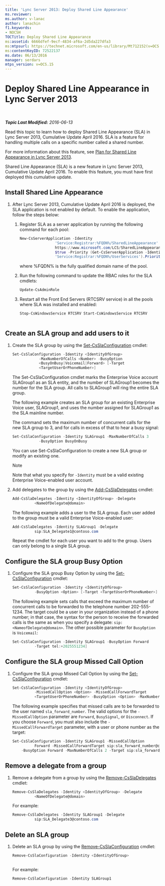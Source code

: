 ```yaml
---
title: 'Lync Server 2013: Deploy Shared Line Appearance'
ms.reviewer: 
ms.author: v-lanac
author: lanachin
f1.keywords:
- NOCSH
TOCTitle: Deploy Shared Line Appearance
ms:assetid: 6666dfef-9ecf-4834-af6a-2d5da227dfa3
ms:mtpsurl: https://technet.microsoft.com/en-us/library/Mt712152(v=OCS.15)
ms:contentKeyID: 72522137
ms.date: 06/13/2016
manager: serdars
mtps_version: v=OCS.15
---
```


<div data-xmlns="http://www.w3.org/1999/xhtml">

<div class="topic" data-xmlns="http://www.w3.org/1999/xhtml" data-msxsl="urn:schemas-microsoft-com:xslt" data-cs="https://msdn.microsoft.com/">

<div data-asp="https://msdn2.microsoft.com/asp">

# Deploy Shared Line Appearance in Lync Server 2013

</div>

<div id="mainSection">

<div id="mainBody">

<span> </span>

_**Topic Last Modified:** 2016-06-13_

Read this topic to learn how to deploy Shared Line Appearance (SLA) in Lync Server 2013, Cumulative Update April 2016. SLA is a feature for handling multiple calls on a specific number called a shared number.

For more information about this feature, see [Plan for Shared Line Appearance in Lync Server 2013](lync-server-2013-plan-for-shared-line-appearance.md).

Shared Line Appearance (SLA) is a new feature in Lync Server 2013, Cumulative Update April 2016. To enable this feature, you must have first deployed this cumulative update.

<div>

## Install Shared Line Appearance

1.  After Lync Server 2013, Cumulative Update April 2016 is deployed, the SLA application is not enabled by default. To enable the application, follow the steps below:
    
    1.  Register SLA as a server application by running the following command for each pool:
        ```powershell
        New-CsServerApplication -Identity
                        'Service:Registrar:%FQDN%/SharedLineAppearance' -Uri
                        https://www.microsoft.com/LCS/SharedLineAppearance -Critical $false -Enabled
                        $true -Priority (Get-CsServerApplication -Identity
                        'Service:Registrar:%FQDN%/UserServices').Priority 
        ```
        where %FQDN% is the fully qualified domain name of the pool.
    
    2.  Run the following command to update the RBAC roles for the SLA cmdlets:
        ```powershell
        Update-CsAdminRole 
        ```
    3.  Restart all the Front End Servers (RTCSRV service) in all the pools where SLA was installed and enabled:
        
        ```powershell 
        Stop-CsWindowsService RTCSRV Start-CsWindowsService RTCSRV
                        
        ```

</div>

<div>

## Create an SLA group and add users to it

1.  Create the SLA group by using the [Set-CsSlaConfiguration](https://docs.microsoft.com/powershell/module/skype/set-csslaconfiguration) cmdlet:
    ```powershell
    Set-CsSlaConfiguration -Identity <IdentityOfGroup>
                -MaxNumberOfCalls <Number> -BusyOption
                <BusyOnBusy|Voicemail|Forward> [-Target
                <TargetUserOrPhoneNumber>]
    ```
    The Set-CsSlaConfiguration cmdlet marks the Enterprise Voice account SLAGroup1 as an SLA entity, and the number of SLAGroup1 becomes the number for the SLA group. All calls to SLAGroup1 will ring the entire SLA group.
    
    The following example creates an SLA group for an existing Enterprise Voice user, SLAGroup1, and uses the number assigned for SLAGroup1 as the SLA mainline number.
    
    The command sets the maximum number of concurrent calls for the new SLA group to 3, and for calls in excess of that to hear a busy signal:
    ```powershell
    Set-CsSlaConfiguration -Identity SLAGroup1 -MaxNumberOfCalls 3
                -BusyOption BusyOnBusy
    ```
    You can use Set-CsSlaConfiguration to create a new SLA group or modify an existing one.
    
    <div>
    

    > [!NOTE]  
    > Note that what you specify for <CODE>-Identity</CODE> must be a valid existing Enterprise Voice-enabled user account.

    
    </div>

2.  Add delegates to the group by using the [Add-CsSlaDelegates](https://docs.microsoft.com/powershell/module/skype/add-cssladelegates) cmdlet:
    ```powershell
    Add-CsSlaDelegates -Identity <IdentityOfGroup> -Delegate
              <NameOfDelegate@domain>
    ```
    The following example adds a user to the SLA group. Each user added to the group must be a valid Enterprise Voice-enabled user:
    ```powershell
    Add-CsSlaDelegates -Identity SLAGroup1 -Delegate
              sip:SLA_Delegate1@contoso.com
    ```
    Repeat the cmdlet for each user you want to add to the group. Users can only belong to a single SLA group.

</div>

<div>

## Configure the SLA group Busy Option

1.  Configure the SLA group Busy Option by using the [Set-CsSlaConfiguration](https://docs.microsoft.com/powershell/module/skype/set-csslaconfiguration) cmdlet:
    ```powershell
    Set-CsSlaConfiguration -Identity <IdentityOfGroup>
              -BusyOption <Option> [-Target <TargetUserOrPhoneNumber>]
    ```
    The following example sets calls that exceed the maximum number of concurrent calls to be forwarded to the telephone number 202-555-1234. The target could be a user in your organization instead of a phone number; in that case, the syntax for the person to receive the forwarded calls is the same as when you specify a delegate: `sip:<NameofDelegate@domain>`. The other possible parameter for `BusyOption` is `Voicemail`:
    ```powershell
    Set-CsSlaConfiguration -Identity SLAGroup1 -BusyOption Forward
              -Target tel:+2025551234]
    ```
</div>

<div>

## Configure the SLA group Missed Call Option

1.  Configure the SLA group Missed Call Option by using the [Set-CsSlaConfiguration](https://docs.microsoft.com/powershell/module/skype/set-csslaconfiguration) cmdlet:
    ```powershell
    Set-CsSlaConfiguration -Identity <IdentityOfGroup> 
              -MissedCallOption <Option> -MissedCallForwardTarget
              <TargetUserOrPhoneNumber> -BusyOption <Option> -MaxNumberofCalls <#> -Target [Target]
    ```
    The following example specifies that missed calls are to be forwarded to the user named `sla_forward_number`. The valid options for the `-MissedCallOption` parameter are `Forward`, `BusySignal`, or `Disconnect`. If you choose `Forward`, you must also include the `-MissedCallForwardTarget` parameter, with a user or phone number as the target:
    ```powershell
    Set-CsSlaConfiguration -Identity SLAGroup1 -MissedCallOption
              Forward -MissedCallForwardTarget sip:sla_forward_number@contoso.com 
        -BusyOption Forward -MaxNumberOfCalls 2 -Target sip:sla_forward_number@contoso.com 
    ```
</div>

<div>

## Remove a delegate from a group

1.  Remove a delegate from a group by using the [Remove-CsSlaDelegates](https://docs.microsoft.com/powershell/module/skype/remove-cssladelegates) cmdlet:
    ```powershell
    Remove-CsSlaDelegates -Identity <IdentityOfGroup> -Delegate
              <NameOfDelegate@domain>
    ```
    For example:
    ```powershell
    Remove-CsSlaDelegates -Identity SLAGroup1 -Delegate
              sip:SLA_Delegate3@contoso.com
    ```
</div>

<div>

## Delete an SLA group

1.  Delete an SLA group by using the [Remove-CsSlaConfiguration](https://docs.microsoft.com/powershell/module/skype/remove-csslaconfiguration?view=skype-ps) cmdlet:
    
    ```powershell
    Remove-CsSlaConfiguration -Identity <IdentityOfGroup>
              
    ```
    
    For example:
    ```powershell
    Remove-CsSlaConfiguration -Identity SLAGroup1 
    ```
</div>

</div>

<span> </span>

</div>

</div>

</div>

